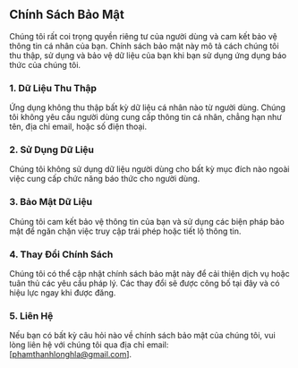 ## Chính Sách Bảo Mật

Chúng tôi rất coi trọng quyền riêng tư của người dùng và cam kết bảo vệ thông tin cá nhân của bạn. Chính sách bảo mật này mô tả cách chúng tôi thu thập, sử dụng và bảo vệ dữ liệu của bạn khi bạn sử dụng ứng dụng báo thức của chúng tôi.

### 1. Dữ Liệu Thu Thập
Ứng dụng không thu thập bất kỳ dữ liệu cá nhân nào từ người dùng. Chúng tôi không yêu cầu người dùng cung cấp thông tin cá nhân, chẳng hạn như tên, địa chỉ email, hoặc số điện thoại.

### 2. Sử Dụng Dữ Liệu
Chúng tôi không sử dụng dữ liệu người dùng cho bất kỳ mục đích nào ngoài việc cung cấp chức năng báo thức cho người dùng.

### 3. Bảo Mật Dữ Liệu
Chúng tôi cam kết bảo vệ thông tin của bạn và sử dụng các biện pháp bảo mật để ngăn chặn việc truy cập trái phép hoặc tiết lộ thông tin.

### 4. Thay Đổi Chính Sách
Chúng tôi có thể cập nhật chính sách bảo mật này để cải thiện dịch vụ hoặc tuân thủ các yêu cầu pháp lý. Các thay đổi sẽ được công bố tại đây và có hiệu lực ngay khi được đăng.

### 5. Liên Hệ
Nếu bạn có bất kỳ câu hỏi nào về chính sách bảo mật của chúng tôi, vui lòng liên hệ với chúng tôi qua địa chỉ email: [phamthanhlonghla@gmail.com].
